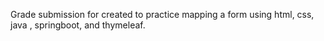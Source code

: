 Grade submission for created to practice mapping a form using html, css, java , springboot, and thymeleaf.

